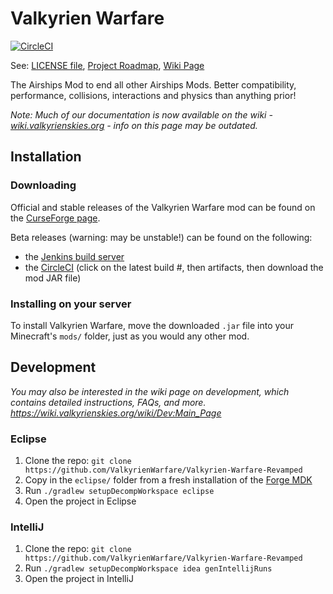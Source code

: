 
# Valkyrien Warfare
[![CircleCI](https://circleci.com/gh/ValkyrienSkies/Valkyrien-Skies.svg?style=svg)](https://circleci.com/gh/ValkyrienSkies/Valkyrien-Skies)

See: [LICENSE file](https://github.com/ValkyrienWarfare/Valkyrien-Warfare-Revamped/blob/8778e9d45f16c1f60e8149ab6cbdbabbdebc1278/LICENSE), [Project Roadmap](https://wiki.valkyrienskies.org/wiki/Roadmap), [Wiki Page](https://wiki.valkyrienskies.org/wiki/Main_Page)

The Airships Mod to end all other Airships Mods. Better compatibility, performance, collisions, interactions and physics than anything prior!

*Note: Much of our documentation is now available on the wiki - [wiki.valkyrienskies.org](https://wiki.valkyrienskies.org/wiki/Main_Page) - info on this page may be outdated.*

## Installation

### Downloading
Official and stable releases of the Valkyrien Warfare mod can be found on the [CurseForge page](https://minecraft.curseforge.com/projects/valkyrien-warfare/files).

Beta releases (warning: may be unstable!) can be found on the following:
- the [Jenkins build server](https://jenkins.daporkchop.net/job/Minecraft/job/ValkyrienWarfare/) 
- the [CircleCI](https://circleci.com/gh/ValkyrienWarfare/Valkyrien-Warfare-Revamped/tree/master) (click on the latest build #, then artifacts, then download the mod JAR file)

### Installing on your server
To install Valkyrien Warfare, move the downloaded `.jar` file into your Minecraft's `mods/` folder, just as you would any other mod.

## Development

*You may also be interested in the wiki page on development, which contains detailed instructions, FAQs, and more. https://wiki.valkyrienskies.org/wiki/Dev:Main_Page*

### Eclipse
1. Clone the repo: `git clone https://github.com/ValkyrienWarfare/Valkyrien-Warfare-Revamped`
2. Copy in the `eclipse/` folder from a fresh installation of the [Forge MDK](http://files.minecraftforge.net)
3. Run `./gradlew setupDecompWorkspace eclipse`
4. Open the project in Eclipse

### IntelliJ
1.  Clone the repo: `git clone https://github.com/ValkyrienWarfare/Valkyrien-Warfare-Revamped`
2. Run `./gradlew setupDecompWorkspace idea genIntellijRuns`
3. Open the project in IntelliJ

